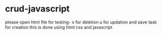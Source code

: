 # crud-javascript
please open html file for testing- x for deletion u for updation and save task for creation this is done using html css and javascript
